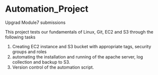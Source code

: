 # Automation_Project
Upgrad Module7 submissions

This project tests our fundamentals of Linux, Git, EC2 and S3 through the following tasks
1) Creating EC2 instance and S3 bucket with appropriate tags, security groups and roles
2) automating the installation and running of the apache server, log collection and backup to S3.
3) Version control of the automation script.
